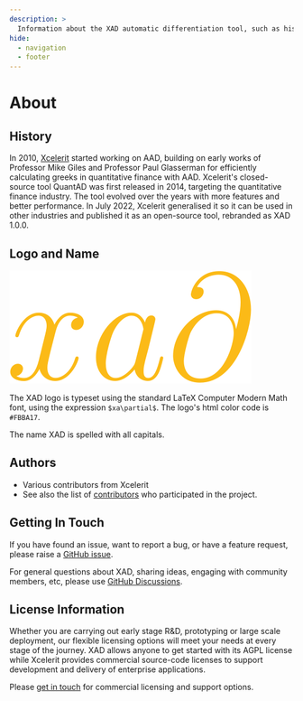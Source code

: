 ```yaml
---
description: >
  Information about the XAD automatic differentiation tool, such as history, authors and lincense information
hide:
  - navigation
  - footer
---
```


# About

## History

In 2010, [Xcelerit](https://www.xcelerit.com) started working on AAD,
building on early works of Professor Mike Giles and Professor Paul Glasserman
for efficiently calculating greeks in quantitative finance with AAD.
Xcelerit's closed-source tool QuantAD was first released in 2014,
targeting the quantitative finance industry.
The tool evolved over the years with more features and better performance.
In July 2022, Xcelerit generalised it so it can be used in other industries and published it as an open-source tool,
rebranded as XAD 1.0.0.

## Logo and Name

![XAD Logo](images/logo.svg)

The XAD logo is typeset using the standard LaTeX Computer Modern Math font, using the expression `$xa\partial$`. The logo's html color code is `#FBBA17`.

The name XAD is spelled with all capitals.

## Authors

*   Various contributors from Xcelerit
*   See also the list of [contributors](https://github.com/auto-differentiation/XAD/contributors) who participated in the project.

## Getting In Touch

If you have found an issue, want to report a bug, or have a feature request, please raise a [GitHub issue](https://github.com/auto-differentiation/XAD/issues).

For general questions about XAD, sharing ideas, engaging with community members, etc, please use [GitHub Discussions](https://github.com/auto-differentiation/XAD/discussion).

## License Information

Whether you are carrying out early stage R\&D, prototyping or large scale deployment, our flexible licensing options will meet your needs at every stage of the journey.
XAD allows anyone to get started with its AGPL license while Xcelerit provides commercial source-code licenses to support development and delivery of enterprise applications.

Please [get in touch](https://www.xcelerit.com/xad/#licenseform) for commercial licensing and support options.
